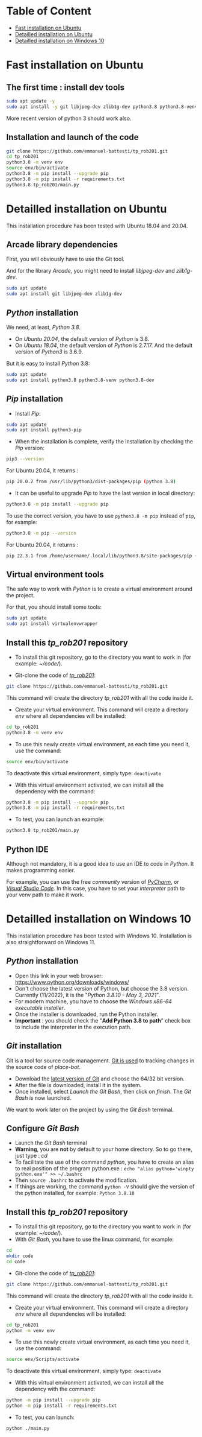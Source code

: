 # Table of Content

- [Fast installation on Ubuntu](#fast-installation-on-ubuntu)
- [Detailled installation on Ubuntu](#detailled-installation-on-ubuntu)
- [Detailled installation on Windows 10](#detailled-installation-on-windows-10)

# Fast installation on Ubuntu

## The first time : install dev tools

```bash
sudo apt update -y
sudo apt install -y git libjpeg-dev zlib1g-dev python3.8 python3.8-venv python3.8-dev python3-pip virtualenvwrapper
```

More recent version of python 3 should work also.

## Installation and launch of the code

```bash
git clone https://github.com/emmanuel-battesti/tp_rob201.git
cd tp_rob201
python3.8 -m venv env
source env/bin/activate
python3.8 -m pip install --upgrade pip
python3.8 -m pip install -r requirements.txt
python3.8 tp_rob201/main.py
```

# Detailled installation on Ubuntu

This installation procedure has been tested with Ubuntu 18.04 and 20.04.

## Arcade library dependencies

First, you will obviously have to use the Git tool.

And for the library *Arcade*, you might need to install *libjpeg-dev* and *zlib1g-dev*.

```bash
sudo apt update
sudo apt install git libjpeg-dev zlib1g-dev
```

## *Python* installation

We need, at least, *Python 3.8*.

- On *Ubuntu 20.04*, the default version of *Python* is 3.8.
- On *Ubuntu 18.04*, the default version of *Python* is 2.7.17. And the default version of *Python3* is 3.6.9.

But it is easy to install *Python* 3.8:

```bash
sudo apt update
sudo apt install python3.8 python3.8-venv python3.8-dev
```

## *Pip* installation

- Install *Pip*:

```bash
sudo apt update
sudo apt install python3-pip
```

- When the installation is complete, verify the installation by checking the *Pip* version:

```bash
pip3 --version
```

For Ubuntu 20.04, it returns :

```bash
pip 20.0.2 from /usr/lib/python3/dist-packages/pip (python 3.8)
```

- It can be useful to upgrade *Pip* to have the last version in local directory:

```bash
python3.8 -m pip install --upgrade pip 
```

To use the correct version, you have to use `python3.8 -m pip` instead of `pip`, for example:

```bash
python3.8 -m pip --version
```

For Ubuntu 20.04, it returns :

```bash
pip 22.3.1 from /home/username/.local/lib/python3.8/site-packages/pip (python 3.8)
```

## Virtual environment tools

The safe way to work with *Python* is to create a virtual environment around the project.

For that, you should install some tools:

```bash
sudo apt update
sudo apt install virtualenvwrapper
```

## Install this *tp_rob201* repository

- To install this git repository, go to the directory you want to work in (for example: *~/code/*).

- Git-clone the code of [*tp_rob201*](https://github.com/emmanuel-battesti/tp_rob201):

```bash
git clone https://github.com/emmanuel-battesti/tp_rob201.git
```

This command will create the directory *tp_rob201* with all the code inside it.

- Create your virtual environment. This command will create a directory *env* where all dependencies will be installed:

```bash
cd tp_rob201
python3.8 -m venv env
```

- To use this newly create virtual environment, as each time you need it, use the command:

```bash
source env/bin/activate
```

To deactivate this virtual environment, simply type: `deactivate`

- With this virtual environment activated, we can install all the dependency with the command:

```bash
python3.8 -m pip install --upgrade pip
python3.8 -m pip install -r requirements.txt
```

- To test, you can launch an example:

```bash
python3.8 tp_rob201/main.py
```

## Python IDE

Although not mandatory, it is a good idea to use an IDE to code in *Python*. It makes programming easier.

For example, you can use the free *community* version of [*PyCharm*](https://www.jetbrains.com/pycharm/), or [*Visual Studio Code*](https://code.visualstudio.com/). In this case, you have to set your *interpreter* path to your venv path to make it work.

# Detailled installation on Windows 10

This installation procedure has been tested with Windows 10. Installation is also straightforward on Windows 11.

## *Python* installation

- Open this link in your web browser:  https://www.python.org/downloads/windows/
- Don't choose the latest version of Python, but choose the 3.8 version. Currently (11/2022), it is the "*Python 3.8.10 - May 3, 2021*".
- For modern machine, you have to choose the *Windows x86-64 executable installer*.
- Once the installer is downloaded, run the Python installer.
- **Important** : you should check the "**Add Python 3.8 to path**"  check box to include the interpreter in the execution path.

## *Git* installation

Git is a tool for source code management. [Git is used](https://www.simplilearn.com/tutorials/git-tutorial/what-is-git "Git is used") to tracking changes in the source code of *place-bot*.

- Download the [latest version of    Git](https://git-scm.com/download/win) and choose the 64/32 bit version.
- After the file is downloaded, install it in the system.
- Once installed, select *Launch the Git Bash*, then click on *finish*. The *Git Bash* is now launched.

We want to work later on the project by using the *Git Bash* terminal.

## Configure *Git Bash*

- Launch the *Git Bash* terminal
- **Warning**, you are **not** by default to your home directory. So to go there, just type : *cd*
- To facilitate the use of the command *python*, you have to create an alias to real position of the program python.exe : `echo "alias python='winpty python.exe'" >> ~/.bashrc`
- Then `source .bashrc` to activate the modification.
- If things are working, the command `python -V` should give the version of the python installed, for example: `Python 3.8.10`

## Install this *tp_rob201* repository

- To install this git repository, go to the directory you want to work in (for example: *~/code/*).
- With *Git Bash*, you have to use the linux command, for example:

```bash
cd
mkdir code
cd code
```

- Git-clone the code of [*tp_rob201*](https://github.com/emmanuel-battesti/tp_rob201):

```bash
git clone https://github.com/emmanuel-battesti/tp_rob201.git
```

This command will create the directory *tp_rob201* with all the code inside it.

- Create your virtual environment. This command will create a directory *env* where all dependencies will be installed:

```bash
cd tp_rob201
python -m venv env
```

- To use this newly create virtual environment, as each time you need it, use the command:

```bash
source env/Scripts/activate
```

To deactivate this virtual environment, simply type: `deactivate`

- With this virtual environment activated, we can install all the dependency with the command:

```bash
python -m pip install --upgrade pip
python -m pip install -r requirements.txt
```

- To test, you can launch:

```bash
python ./main.py
```
